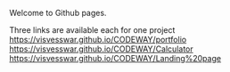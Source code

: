 Welcome to Github pages.

Three links are available each for one project
 https://visvesswar.github.io/CODEWAY/portfolio
 https://visvesswar.github.io/CODEWAY/Calculator
 https://visvesswar.github.io/CODEWAY/Landing%20page
